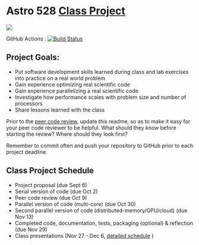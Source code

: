 # Astro 528 [Class Project](https://psuastro528.github.io/Fall2023/project/)

[![](https://img.shields.io/badge/docs-stable-blue.svg)](https://PsuAstro528.github.io/project-template/stable)

GitHub Actions : [![Build Status](https://github.com/PsuAstro528/project-template/workflows/CI/badge.svg)](https://github.com/PsuAstro528/project-template/actions?query=workflow%3ACI+branch%3Amain)


## Project Goals:  
- Put software development skills learned during class and lab exercises into practice on a real world problem
- Gain experience optimizing real scientific code
- Gain experience parallelizing a real scientific code 
- Investigate how performance scales with problem size and number of processors
- Share lessons learned with the class

Prior to the [peer code review](https://psuastro528.github.io/Fall2023/project/code_reviews/), update this readme, so as to make it easy for your peer code reviewer to be helpful.  What should they know before starting the review?  Where should they look first?  

Remember to commit often and push your repository to GitHub prior to each project deadline.

## Class Project Schedule
- Project proposal (due Sept 6)
- Serial version of code (due Oct 2)
- Peer code review (due Oct 9)
- Parallel version of code (multi-core) (due Oct 30)
- Second parallel version of code (distributed-memory/GPU/cloud) (due Nov 13)
- Completed code, documentation, tests, packaging (optional) & reflection (due Nov 29)
- Class presentations (Nov 27 - Dec 6, [detailed schedule](https://github.com/PsuAstro528/PresentationsSchedule2023) )

